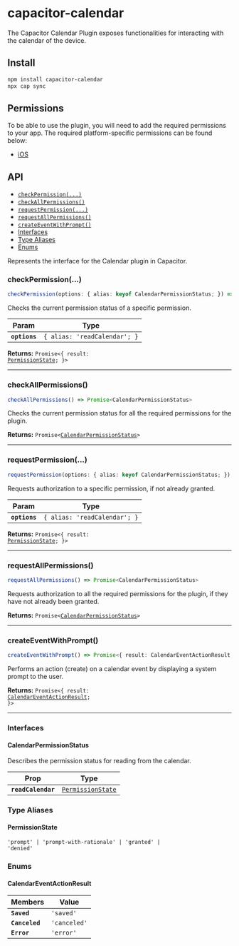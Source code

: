 # capacitor-calendar

The Capacitor Calendar Plugin exposes functionalities for interacting with the calendar of the device.

## Install

```bash
npm install capacitor-calendar
npx cap sync
```

## Permissions

To be able to use the plugin, you will need to add the required permissions to your app. The required platform-specific 
permissions can be found below:

* [iOS](./ios/SETUP.md)

## API

<docgen-index>

* [`checkPermission(...)`](#checkpermission)
* [`checkAllPermissions()`](#checkallpermissions)
* [`requestPermission(...)`](#requestpermission)
* [`requestAllPermissions()`](#requestallpermissions)
* [`createEventWithPrompt()`](#createeventwithprompt)
* [Interfaces](#interfaces)
* [Type Aliases](#type-aliases)
* [Enums](#enums)

</docgen-index>

<docgen-api>
<!--Update the source file JSDoc comments and rerun docgen to update the docs below-->

Represents the interface for the Calendar plugin in Capacitor.

### checkPermission(...)

```typescript
checkPermission(options: { alias: keyof CalendarPermissionStatus; }) => Promise<{ result: PermissionState; }>
```

Checks the current permission status of a specific permission.

| Param         | Type                                    |
| ------------- | --------------------------------------- |
| **`options`** | <code>{ alias: 'readCalendar'; }</code> |

**Returns:** <code>Promise&lt;{ result: <a href="#permissionstate">PermissionState</a>; }&gt;</code>

--------------------


### checkAllPermissions()

```typescript
checkAllPermissions() => Promise<CalendarPermissionStatus>
```

Checks the current permission status for all the required permissions for the plugin.

**Returns:** <code>Promise&lt;<a href="#calendarpermissionstatus">CalendarPermissionStatus</a>&gt;</code>

--------------------


### requestPermission(...)

```typescript
requestPermission(options: { alias: keyof CalendarPermissionStatus; }) => Promise<{ result: PermissionState; }>
```

Requests authorization to a specific permission, if not already granted.

| Param         | Type                                    |
| ------------- | --------------------------------------- |
| **`options`** | <code>{ alias: 'readCalendar'; }</code> |

**Returns:** <code>Promise&lt;{ result: <a href="#permissionstate">PermissionState</a>; }&gt;</code>

--------------------


### requestAllPermissions()

```typescript
requestAllPermissions() => Promise<CalendarPermissionStatus>
```

Requests authorization to all the required permissions for the plugin, if they have not already been granted.

**Returns:** <code>Promise&lt;<a href="#calendarpermissionstatus">CalendarPermissionStatus</a>&gt;</code>

--------------------


### createEventWithPrompt()

```typescript
createEventWithPrompt() => Promise<{ result: CalendarEventActionResult; }>
```

Performs an action (create) on a calendar event by displaying a system prompt to the user.

**Returns:** <code>Promise&lt;{ result: <a href="#calendareventactionresult">CalendarEventActionResult</a>; }&gt;</code>

--------------------


### Interfaces


#### CalendarPermissionStatus

Describes the permission status for reading from the calendar.

| Prop               | Type                                                        |
| ------------------ | ----------------------------------------------------------- |
| **`readCalendar`** | <code><a href="#permissionstate">PermissionState</a></code> |


### Type Aliases


#### PermissionState

<code>'prompt' | 'prompt-with-rationale' | 'granted' | 'denied'</code>


### Enums


#### CalendarEventActionResult

| Members        | Value                   |
| -------------- | ----------------------- |
| **`Saved`**    | <code>'saved'</code>    |
| **`Canceled`** | <code>'canceled'</code> |
| **`Error`**    | <code>'error'</code>    |

</docgen-api>
